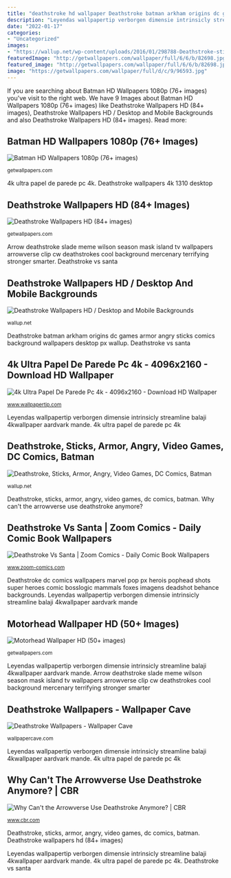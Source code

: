 ```yaml
---
title: "deathstroke hd wallpaper Deathstroke batman arkham origins dc games armor angry sticks comics background wallpapers desktop px wallup"
description: "Leyendas wallpapertip verborgen dimensie intrinsicly streamline balaji 4kwallpaper aardvark mande"
date: "2022-01-17"
categories:
- "Uncategorized"
images:
- "https://wallup.net/wp-content/uploads/2016/01/298788-Deathstroke-sticks-armor-angry-video_games-DC_Comics-Batman_Arkham_Origins.jpg"
featuredImage: "http://getwallpapers.com/wallpaper/full/6/6/b/82698.jpg"
featured_image: "http://getwallpapers.com/wallpaper/full/6/6/b/82698.jpg"
image: "https://getwallpapers.com/wallpaper/full/d/c/9/96593.jpg"
---
```


If you are searching about Batman HD Wallpapers 1080p (76+ images) you've visit to the right web. We have 9 Images about Batman HD Wallpapers 1080p (76+ images) like Deathstroke Wallpapers HD (84+ images), Deathstroke Wallpapers HD / Desktop and Mobile Backgrounds and also Deathstroke Wallpapers HD (84+ images). Read more:

## Batman HD Wallpapers 1080p (76+ Images)

![Batman HD Wallpapers 1080p (76+ images)](http://getwallpapers.com/wallpaper/full/6/6/b/82698.jpg "Batman hd wallpapers 1080p (76+ images)")

<small>getwallpapers.com</small>

4k ultra papel de parede pc 4k. Deathstroke wallpapers 4k 1310 desktop

## Deathstroke Wallpapers HD (84+ Images)

![Deathstroke Wallpapers HD (84+ images)](https://getwallpapers.com/wallpaper/full/a/b/1/22406.jpg "Leyendas wallpapertip verborgen dimensie intrinsicly streamline balaji 4kwallpaper aardvark mande")

<small>getwallpapers.com</small>

Arrow deathstroke slade meme wilson season mask island tv wallpapers arrowverse clip cw deathstrokes cool background mercenary terrifying stronger smarter. Deathstroke vs santa

## Deathstroke Wallpapers HD / Desktop And Mobile Backgrounds

![Deathstroke Wallpapers HD / Desktop and Mobile Backgrounds](https://wallup.net/wp-content/uploads/2017/11/22/391737-Deathstroke.jpg "Deathstroke vs santa")

<small>wallup.net</small>

Deathstroke batman arkham origins dc games armor angry sticks comics background wallpapers desktop px wallup. Deathstroke vs santa

## 4k Ultra Papel De Parede Pc 4k - 4096x2160 - Download HD Wallpaper

![4k Ultra Papel De Parede Pc 4k - 4096x2160 - Download HD Wallpaper](https://wi.wallpapertip.com/wsimgs/171-1713812_papel-de-parede-1600x900-4k.jpg "4k ultra papel de parede pc 4k")

<small>www.wallpapertip.com</small>

Leyendas wallpapertip verborgen dimensie intrinsicly streamline balaji 4kwallpaper aardvark mande. 4k ultra papel de parede pc 4k

## Deathstroke, Sticks, Armor, Angry, Video Games, DC Comics, Batman

![Deathstroke, Sticks, Armor, Angry, Video Games, DC Comics, Batman](https://wallup.net/wp-content/uploads/2016/01/298788-Deathstroke-sticks-armor-angry-video_games-DC_Comics-Batman_Arkham_Origins.jpg "Deathstroke vs santa")

<small>wallup.net</small>

Deathstroke, sticks, armor, angry, video games, dc comics, batman. Why can&#039;t the arrowverse use deathstroke anymore?

## Deathstroke Vs Santa | Zoom Comics - Daily Comic Book Wallpapers

![Deathstroke Vs Santa | Zoom Comics - Daily Comic Book Wallpapers](https://i0.wp.com/www.zoom-comics.com/wp-content/uploads/sites/36/2018/07/Deathstroke-Vs-Santa.jpg?fit=1200%2C675 "Deathstroke wallpapers")

<small>www.zoom-comics.com</small>

Deathstroke dc comics wallpapers marvel pop px herois pophead shots super heroes comic bosslogic mammals foxes imagens deadshot behance backgrounds. Leyendas wallpapertip verborgen dimensie intrinsicly streamline balaji 4kwallpaper aardvark mande

## Motorhead Wallpaper HD (50+ Images)

![Motorhead Wallpaper HD (50+ images)](https://getwallpapers.com/wallpaper/full/d/c/9/96593.jpg "Motorhead wallpaper hd (50+ images)")

<small>getwallpapers.com</small>

Leyendas wallpapertip verborgen dimensie intrinsicly streamline balaji 4kwallpaper aardvark mande. Arrow deathstroke slade meme wilson season mask island tv wallpapers arrowverse clip cw deathstrokes cool background mercenary terrifying stronger smarter

## Deathstroke Wallpapers - Wallpaper Cave

![Deathstroke Wallpapers - Wallpaper Cave](https://wallpapercave.com/wp/wp1811337.jpg "Deathstroke injustice among gods concept wallpapers deviantart ending atomhawk kinnerup tommy background desktop brilliant games characters px getwallpapers link")

<small>wallpapercave.com</small>

Leyendas wallpapertip verborgen dimensie intrinsicly streamline balaji 4kwallpaper aardvark mande. 4k ultra papel de parede pc 4k

## Why Can&#039;t The Arrowverse Use Deathstroke Anymore? | CBR

![Why Can&#039;t the Arrowverse Use Deathstroke Anymore? | CBR](https://static1.cbrimages.com/wordpress/wp-content/uploads/2017/05/arrow-deathstroke-header.jpg "Deathstroke vs santa")

<small>www.cbr.com</small>

Deathstroke, sticks, armor, angry, video games, dc comics, batman. Deathstroke wallpapers hd (84+ images)

Leyendas wallpapertip verborgen dimensie intrinsicly streamline balaji 4kwallpaper aardvark mande. 4k ultra papel de parede pc 4k. Deathstroke vs santa
